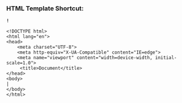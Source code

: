 ### HTML Template Shortcut:

**``` ! ```**

    <!DOCTYPE html>
    <html lang="en">
    <head>
	    <meta charset="UTF-8">
	    <meta http-equiv="X-UA-Compatible" content="IE=edge">
	    <meta name="viewport" content="width=device-width, initial-scale=1.0">
	     <title>Document</title>
    </head>
    <body>
	|
    </body>
    </html>

